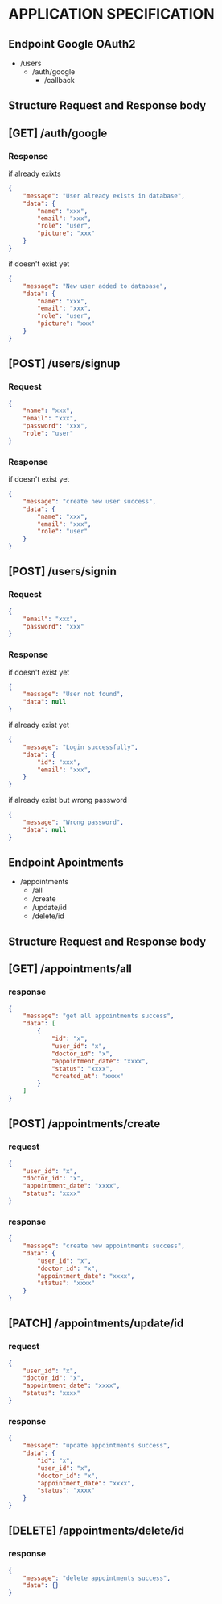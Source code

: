 # APPLICATION SPECIFICATION

## Endpoint Google OAuth2
- /users
    - /auth/google
        - /callback

## Structure Request and Response body

## [GET] /auth/google

### Response

if already exixts

```json
{
    "message": "User already exists in database",
    "data": {
        "name": "xxx",
        "email": "xxx",
        "role": "user",
        "picture": "xxx"
    }
}
```

if doesn't exist yet
```json
{
    "message": "New user added to database",
    "data": {
        "name": "xxx",
        "email": "xxx",
        "role": "user",
        "picture": "xxx"
    }
}
```

## [POST] /users/signup

### Request
```json
{
    "name": "xxx",
    "email": "xxx",
    "password": "xxx",
    "role": "user"
}
```

### Response
if doesn't exist yet
```json
{
    "message": "create new user success",
    "data": {
        "name": "xxx",
        "email": "xxx",
        "role": "user"
    }
}
```

## [POST] /users/signin

### Request
```json
{
    "email": "xxx",
    "password": "xxx"
}
```

### Response
if doesn't exist yet
```json
{
    "message": "User not found",
    "data": null
}
```

if already exist yet
```json
{
    "message": "Login successfully",
    "data": {
        "id": "xxx",
        "email": "xxx",
    }
}
```

if already exist but wrong password
```json
{
    "message": "Wrong password",
    "data": null
}
```


## Endpoint Apointments
- /appointments
    - /all
    - /create
    - /update/id
    - /delete/id 

## Structure Request and Response body

## [GET] /appointments/all
### response
```json
{
    "message": "get all appointments success",
    "data": [
        {
            "id": "x",
            "user_id": "x",
            "doctor_id": "x",
            "appointment_date": "xxxx",
            "status": "xxxx",
            "created_at": "xxxx"
        }
    ]
}
```

## [POST] /appointments/create

### request
```json
{
    "user_id": "x",
    "doctor_id": "x",
    "appointment_date": "xxxx",
    "status": "xxxx"
}
```
### response
```json
{
    "message": "create new appointments success",
    "data": {
        "user_id": "x",
        "doctor_id": "x",
        "appointment_date": "xxxx",
        "status": "xxxx"
    }
}
```

## [PATCH] /appointments/update/id

### request
```json
{
    "user_id": "x",
    "doctor_id": "x",
    "appointment_date": "xxxx",
    "status": "xxxx"
}
```
### response
```json
{
    "message": "update appointments success",
    "data": {
        "id": "x",
        "user_id": "x",
        "doctor_id": "x",
        "appointment_date": "xxxx",
        "status": "xxxx"
    }
}
```

## [DELETE] /appointments/delete/id
### response
```json
{
    "message": "delete appointments success",
    "data": {}
}
```